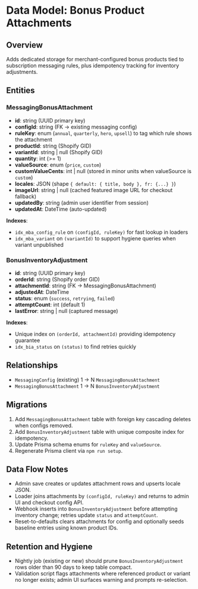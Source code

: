# Data Model: Bonus Product Attachments

## Overview
Adds dedicated storage for merchant-configured bonus products tied to subscription messaging rules, plus idempotency tracking for inventory adjustments.

## Entities

### MessagingBonusAttachment
- **id**: string (UUID primary key)
- **configId**: string (FK -> existing messaging config)
- **ruleKey**: enum (`annual`, `quarterly`, `hero`, `upsell`) to tag which rule shows the attachment
- **productId**: string (Shopify GID)
- **variantId**: string | null (Shopify GID)
- **quantity**: int (>= 1)
- **valueSource**: enum (`price`, `custom`)
- **customValueCents**: int | null (stored in minor units when valueSource is `custom`)
- **locales**: JSON (shape `{ default: { title, body }, fr: {...} }`)
- **imageUrl**: string | null (cached featured image URL for checkout fallback)
- **updatedBy**: string (admin user identifier from session)
- **updatedAt**: DateTime (auto-updated)

**Indexes**:
- `idx_mba_config_rule` on `(configId, ruleKey)` for fast lookup in loaders
- `idx_mba_variant` on `(variantId)` to support hygiene queries when variant unpublished

### BonusInventoryAdjustment
- **id**: string (UUID primary key)
- **orderId**: string (Shopify order GID)
- **attachmentId**: string (FK -> MessagingBonusAttachment)
- **adjustedAt**: DateTime
- **status**: enum (`success`, `retrying`, `failed`)
- **attemptCount**: int (default 1)
- **lastError**: string | null (captured message)

**Indexes**:
- Unique index on `(orderId, attachmentId)` providing idempotency guarantee
- `idx_bia_status` on `(status)` to find retries quickly

## Relationships
- `MessagingConfig` (existing) 1 -> N `MessagingBonusAttachment`
- `MessagingBonusAttachment` 1 -> N `BonusInventoryAdjustment`

## Migrations
1. Add `MessagingBonusAttachment` table with foreign key cascading deletes when configs removed.
2. Add `BonusInventoryAdjustment` table with unique composite index for idempotency.
3. Update Prisma schema enums for `ruleKey` and `valueSource`.
4. Regenerate Prisma client via `npm run setup`.

## Data Flow Notes
- Admin save creates or updates attachment rows and upserts locale JSON.
- Loader joins attachments by `(configId, ruleKey)` and returns to admin UI and checkout config API.
- Webhook inserts into `BonusInventoryAdjustment` before attempting inventory change; retries update `status` and `attemptCount`.
- Reset-to-defaults clears attachments for config and optionally seeds baseline entries using known product IDs.

## Retention and Hygiene
- Nightly job (existing or new) should prune `BonusInventoryAdjustment` rows older than 90 days to keep table compact.
- Validation script flags attachments where referenced product or variant no longer exists; admin UI surfaces warning and prompts re-selection.
